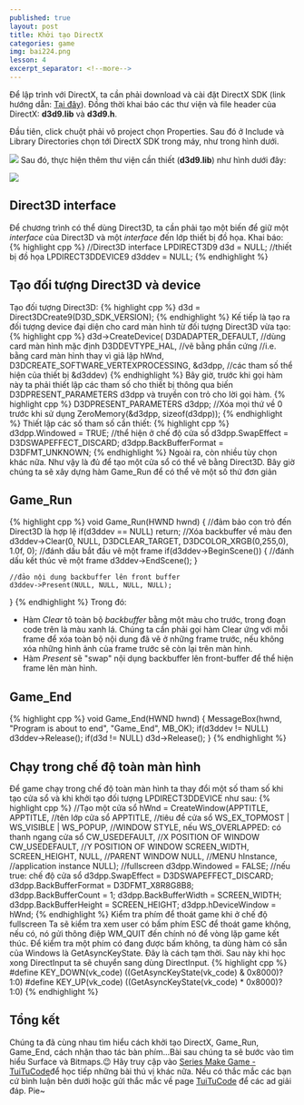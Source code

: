 ```yaml
---
published: true
layout: post
title: Khởi tạo DirectX
categories: game
img: bai224.png
lesson: 4
excerpt_separator: <!--more-->
---
```

Để lập trình với DirectX, ta cần phải download và cài đặt DirectX SDK (link hướng dẫn: [Tại đây](https://tuitucode.github.io/cpp/gioi-thieu-ve-directX/)). Đồng thời khai báo các thư viện và file header của DirectX: **d3d9.lib** và **d3d9.h**.
<!--more-->

Đầu tiên, click chuột phải vô project chọn Properties. Sau đó ở Include và Library Directories chọn tới DirectX SDK trong máy, như trong hình dưới.

![](https://1.bp.blogspot.com/-ey36OUAiHWk/XStMXTTnjtI/AAAAAAAAECw/Rq8_tnNzcygWPTjGCXyKU8gAM4pn7NaKwCLcBGAs/s1600/them%2Bthu%2Bvien1.PNG)
Sau đó, thực hiện thêm thư viện cần thiết (**d3d9.lib**) như hình dưới đây:

![](https://1.bp.blogspot.com/-eV_5O0X4weg/XStMYreu68I/AAAAAAAAEC0/6AOxL0w_Wt4i4uvfkEpJ4BypQhYPOKmBgCLcBGAs/s1600/them%2Bthu%2Bvien2.PNG)
## Direct3D interface
Để chương trình có thể dùng Direct3D, ta cần phải tạo một biến để giữ một _interface_ của Direct3D và một _interface_ đến lớp thiết bị đồ họa.
Khai báo:
{% highlight cpp %}
//Direct3D interface
LPDIRECT3D9 d3d = NULL;
//thiết bị đồ họa
LPDIRECT3DDEVICE9 d3ddev = NULL;
{% endhighlight %}
## Tạo đối tượng Direct3D và device
Tạo đối tượng Direct3D:
{% highlight cpp %}
d3d = Direct3DCreate9(D3D_SDK_VERSION);
{% endhighlight %}
Kế tiếp là tạo ra đối tượng device đại diện cho card màn hình từ đối tượng Direct3D vừa tạo:
{% highlight cpp %}
d3d->CreateDevice(
	D3DADAPTER_DEFAULT, //dùng card màn hình mặc định
    D3DDEVTYPE_HAL, //vẽ bằng phần cứng
    //i.e. bằng card màn hình thay vì giả lập
    hWnd,
    D3DCREATE_SOFTWARE_VERTEXPROCESSING,
    &d3dpp, //các tham số thể hiện của thiết bị
    &d3ddev)
{% endhighlight %}
Bây giờ, trước khi gọi hàm này ta phải thiết lập các tham số cho thiết bị thông qua biến D3DPRESENT_PARAMETERS d3dpp và truyền con trỏ cho lời gọi hàm.
{% highlight cpp %}
D3DPRESENT_PARAMETERS d3dpp;
//Xóa mọi thứ về 0 trước khi sử dụng
ZeroMemory(&d3dpp, sizeof(d3dpp));
{% endhighlight %}
Thiết lập các số tham số cần thiết:
{% highlight cpp %}
d3dpp.Windowed = TRUE; //thể hiện ở chế độ cửa sổ
d3dpp.SwapEffect = D3DSWAPEFFECT_DISCARD;
d3dpp.BackBufferFormat = D3DFMT_UNKNOWN;
{% endhighlight %}
Ngoài ra, còn nhiều tùy chọn khác nữa. Như vậy là đủ để tạo một cửa sổ có thể vẽ bằng Direct3D. Bây giờ chúng ta sẽ xây dựng hàm Game_Run để có thể vẽ một số thứ đơn giản
## Game_Run
{% highlight cpp %}
void Game_Run(HWND hwnd)
{
	//đảm bảo con trỏ đến Direct3D là hợp lệ
    if(d3ddev == NULL)
    	return;
    //Xóa backbuffer về màu đen
    d3ddev->Clear(0, NULL, D3DCLEAR_TARGET, D3DCOLOR_XRGB(0,255,0), 1.0f, 0);
    //đánh dấu bắt đầu vẽ một frame
    if(d3ddev->BeginScene())
    {
    	//đánh dấu kết thúc vẽ một frame
        d3ddev->EndScene();
    }
    
    //đảo nội dung backbuffer lên front buffer
    d3ddev->Present(NULL, NULL, NULL, NULL);
}
{% endhighlight %}
Trong đó:
- Hàm _Clear_ tô toàn bộ _backbuffer_ bằng một màu cho trước, trong đoạn code trên là màu xanh lá. Chúng ta cần phải gọi hàm Clear ứng với mỗi frame để xóa toàn bộ nội dung đã vẽ ở những frame trước, nếu không xóa những hình ảnh của frame trước sẽ còn lại trên màn hình.
- Hàm _Present_ sẽ "swap" nội dụng backbuffer lên front-buffer để thể hiện frame lên màn hình.

## Game_End
{% highlight cpp %}
void Game_End(HWND hwnd)
{
	MessageBox(hwnd, "Program is about to end", "Game_End", MB_OK);
    if(d3ddev != NULL)
    	d3ddev->Release();
    if(d3d != NULL)
    	d3d->Release();
}
{% endhighlight %}
## Chạy trong chế độ toàn màn hình
Để game chạy trong chế độ toàn màn hình ta thay đổi một số tham số khi tạo cửa sổ và khi khởi tạo đối tượng LPDIRECT3DDEVICE như sau:
{% highlight cpp %}
//Tạo một cửa sổ
hWnd = CreateWindow(APPTITLE,
	APPTITLE, //tên lớp cửa sổ
    APPTITLE, //tiêu đề cửa sổ
	WS_EX_TOPMOST | WS_VISIBLE | WS_POPUP, //WINDOW STYLE, nếu WS_OVERLAPPED: có thanh ngang cửa sổ
	CW_USEDEFAULT, //X POSITION OF WINDOW
	CW_USEDEFAULT, //Y POSITION OF WINDOW
	SCREEN_WIDTH,
	SCREEN_HEIGHT,
	NULL, //PARENT WINDOW
	NULL, //MENU
	hInstance, //application instance
	NULL);
//fullscreen
d3dpp.Windowed = FALSE; //nếu true: chế độ cửa sổ
d3dpp.SwapEffect = D3DSWAPEFFECT_DISCARD;
d3dpp.BackBufferFormat = D3DFMT_X8R8G8B8;	
d3dpp.BackBufferCount = 1;
d3dpp.BackBufferWidth = SCREEN_WIDTH;
d3dpp.BackBufferHeight = SCREEN_HEIGHT;
d3dpp.hDeviceWindow = hWnd;
{% endhighlight %}
Kiểm tra phím để thoát game khi ở chế độ fullscreen
Ta sẽ kiểm tra xem user có bấm phím ESC để thoát game không, nếu có, nó gửi thông điệp WM_QUIT đến chính nó để vòng lặp game kết thúc.
Để kiểm tra một phím có đang được bấm không, ta dùng hàm có sẵn của Windows là GetAsyncKeyState. Đây là cách tạm thời. Sau này khi học xong DirectInput ta sẽ chuyển sang dùng DirectInput.
{% highlight cpp %}
#define KEY_DOWN(vk_code) ((GetAsyncKeyState(vk_code) & 0x8000)?1:0)
#define KEY_UP(vk_code) ((GetAsyncKeyState(vk_code) * 0x8000)?1:0)
{% endhighlight %}
## Tổng kết
Chúng ta đã cùng nhau tìm hiểu cách khởi tạo DirectX, Game_Run, Game_End, cách nhận thao tác bàn phím...Bài sau chúng ta sẽ bước vào tìm hiểu Surface và Bitmaps.😉 Hãy truy cập vào [Series Make Game - TuiTuCode](https://tuitucode.github.io/cpp/game/)để học tiếp những bài thú vị khác nữa. Nếu có thắc mắc các bạn cứ bình luận bên dưới hoặc gửi thắc mắc về page [TuiTuCode](https://www.facebook.com/shareAboutIT/) để các ad giải đáp. Pie~
